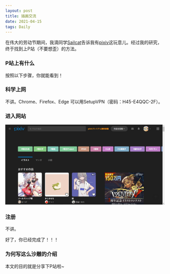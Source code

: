 ```yaml
---
layout: post
title: 插画交流
date: 2021-04-15
tags: Daily  
---
```


在伟大的劳动节期间，我滴同学[Sailcat](https://sailcat-code.github.io)告诉我有[pixiv](httip://www.pixiv.net)这玩意儿。经过我的研究，终于找到上P站（不要想歪）的方法。

### P站上有什么

按照以下步骤，你就能看到！

### 科学上网

不讲。Chrome、Firefox、Edge 可以用SetupVPN（密码：H45-E4QQC-2F）。

### 进入网站

[![pixiv](/images/posts/pixiv/pixiv.png)](https://www.pixiv.net)

### 注册

不讲。

好了，你已经完成了！！！

### 为何写这么沙雕的介绍

本文的目的就是分享下P站啦~